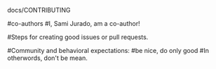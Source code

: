 docs/CONTRIBUTING

#co-authors
    #I, Sami Jurado, am a co-author!

#Steps for creating good issues or pull requests.

#Community and behavioral expectations:
  #be nice, do only good
  #In otherwords, don't be mean.


